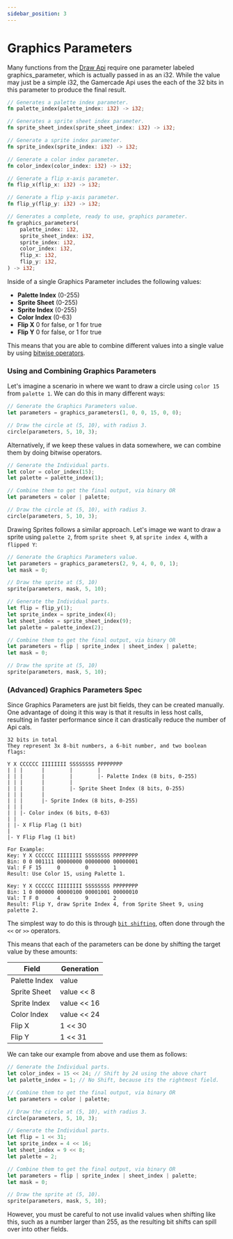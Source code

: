```yaml
---
sidebar_position: 3
---
```


# Graphics Parameters

Many functions from the [Draw Api](draw.md) require one parameter labeled graphics_parameter, which is actually passed in as an i32. While the value may just be a simple i32, the Gamercade Api uses the each of the 32 bits in this parameter to produce the final result.

```rust title="Graphics Parameter Api Function List"
// Generates a palette index parameter.
fn palette_index(palette_index: i32) -> i32;

// Generates a sprite sheet index parameter.
fn sprite_sheet_index(sprite_sheet_index: i32) -> i32;

// Generate a sprite index parameter.
fn sprite_index(sprite_index: i32) -> i32;

// Generate a color index parameter.
fn color_index(color_index: i32) -> i32;

// Generate a flip x-axis parameter.
fn flip_x(flip_x: i32) -> i32;

// Generate a flip y-axis parameter.
fn flip_y(flip_y: i32) -> i32;

// Generates a complete, ready to use, graphics parameter.
fn graphics_parameters(
    palette_index: i32,
    sprite_sheet_index: i32,
    sprite_index: i32,
    color_index: i32,
    flip_x: i32,
    flip_y: i32,
) -> i32;
```

Inside of a single Graphics Parameter includes the following values:
- **Palette Index** (0-255)
- **Sprite Sheet** (0-255)
- **Sprite Index** (0-255)
- **Color Index** (0-63)
- **Flip X** 0 for false, or 1 for true
- **Flip Y** 0 for false, or 1 for true

This means that you are able to combine different values into a single value by using [bitwise operators](https://en.wikipedia.org/wiki/Bitwise_operation).

### Using and Combining Graphics Parameters

Let's imagine a scenario in where we want to draw a circle using `color 15` from `palette 1`. We can do this in many different ways:

```rust title="Simple Approach (Circle) - call graphics_parameters function"
// Generate the Graphics Parameters value.
let parameters = graphics_parameters(1, 0, 0, 15, 0, 0);

// Draw the circle at (5, 10), with radius 3.
circle(parameters, 5, 10, 3);
```

Alternatively, if we keep these values in data somewhere, we can combine them by doing bitwise operators.

```rust title="Flexible Approach (Circle) - call individual parameter functions"
// Generate the Individual parts.
let color = color_index(15);
let palette = palette_index(1);

// Combine them to get the final output, via binary OR
let parameters = color | palette;

// Draw the circle at (5, 10), with radius 3.
circle(parameters, 5, 10, 3);
```

Drawing Sprites follows a similar approach. Let's image we want to draw a sprite using `palette 2`, from `sprite sheet 9`, at `sprite index 4`, with a `flipped Y`:

```rust title="Simple Approach (Sprite) - call graphics_parameters function"
// Generate the Graphics Parameters value.
let parameters = graphics_parameters(2, 9, 4, 0, 0, 1);
let mask = 0;

// Draw the sprite at (5, 10)
sprite(parameters, mask, 5, 10);
```
```rust title="Flexible Approach (Sprite) - call individual parameter functions"
// Generate the Individual parts.
let flip = flip_y(1);
let sprite_index = sprite_index(4);
let sheet_index = sprite_sheet_index(9);
let palette = palette_index(2);

// Combine them to get the final output, via binary OR
let parameters = flip | sprite_index | sheet_index | palette;
let mask = 0;

// Draw the sprite at (5, 10)
sprite(parameters, mask, 5, 10);
```

### (Advanced) Graphics Parameters Spec

Since Graphics Parameters are just bit fields, they can be created manually. One advantage of doing it this way is that it results in less host calls, resulting in faster performance since it can drastically reduce the number of Api cals.

```
32 bits in total
They represent 3x 8-bit numbers, a 6-bit number, and two boolean flags:

Y X CCCCCC IIIIIIII SSSSSSSS PPPPPPPP
| | |      |        |        |
| | |      |        |        |- Palette Index (8 bits, 0-255)
| | |      |        |
| | |      |        |- Sprite Sheet Index (8 bits, 0-255)
| | |      |
| | |      |- Sprite Index (8 bits, 0-255)
| | |
| | |- Color index (6 bits, 0-63)
| |
| |- X Flip Flag (1 bit)
|
|- Y Flip Flag (1 bit)

For Example:
Key: Y X CCCCCC IIIIIIII SSSSSSSS PPPPPPPP
Bin: 0 0 001111 00000000 00000000 00000001
Val: F F 15     0        0        1
Result: Use Color 15, using Palette 1.

Key: Y X CCCCCC IIIIIIII SSSSSSSS PPPPPPPP
Bin: 1 0 000000 00000100 00001001 00000010
Val: T F 0      4        9        2
Result: Flip Y, draw Sprite Index 4, from Sprite Sheet 9, using palette 2.
```

The simplest way to do this is through [`bit shifting`](https://en.wikipedia.org/wiki/Bitwise_operation#Bit_shifts), often done through the `<<` or `>>` operators.

This means that each of the parameters can be done by shifting the target value by these amounts:

| Field | Generation |
| --- | --- |
| Palette Index | value |
| Sprite Sheet | value << 8 |
| Sprite Index | value << 16 |
| Color Index | value << 24 |
| Flip X | 1 << 30 |
| Flip Y | 1 << 31 |

We can take our example from above and use them as follows:

```rust title="Advanced Approach (Circle) - Generating completely in-game"
// Generate the Individual parts.
let color_index = 15 << 24; // Shift by 24 using the above chart
let palette_index = 1; // No Shift, because its the rightmost field.

// Combine them to get the final output, via binary OR
let parameters = color | palette;

// Draw the circle at (5, 10), with radius 3.
circle(parameters, 5, 10, 3);
```

```rust title="Advanced Approach (Sprite) - Generating completely in-game"
// Generate the Individual parts.
let flip = 1 << 31;
let sprite_index = 4 << 16;
let sheet_index = 9 << 8;
let palette = 2;

// Combine them to get the final output, via binary OR
let parameters = flip | sprite_index | sheet_index | palette;
let mask = 0;

// Draw the sprite at (5, 10).
sprite(parameters, mask, 5, 10);
```

However, you must be careful to not use invalid values when shifting like this, such as a number larger than 255, as the resulting bit shifts can spill over into other fields.
